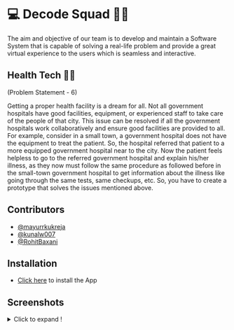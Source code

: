 # 💻 Decode Squad 🐱‍💻
The aim and objective of our team is to develop and maintain a Software System that is capable of solving a real-life problem and provide a great virtual experience to the users which is seamless and interactive.


## Health Tech 📱💉
(Problem Statement - 6)

Getting a proper health facility is a dream for all. Not all government hospitals have good facilities, equipment, or
experienced staff to take care of the people of that city. This issue can be resolved if all the government hospitals work 
collaboratively and ensure good facilities are provided to all. For example, consider in a small town, a government 
hospital does not have the equipment to treat the patient. So, the hospital referred that patient to a more equipped 
government hospital near to the city. Now the patient feels helpless to go to the referred government hospital and 
explain his/her illness, as they now must follow the same procedure as followed before in the small-town government 
hospital to get information about the illness like going through the same tests, same checkups, etc.
So, you have to create a prototype that solves the issues mentioned above.





## Contributors
- [@mayurrkukreja](https://www.github.com/mayurrkukreja)
- [@kunalw007](https://www.github.com/kunalw007)
- [@RohitBaxani](https://www.github.com/RohitBaxani)

## Installation
- [Click here](https://github.com/mayurrkukreja/Decode-Squad/releases/download/v1.0.1-alpha/app-release.apk) to install the App

## Screenshots
<details>
  <summary>Click to expand !</summary>
  
<img src = "https://github.com/RohitBaxani/Decode-Squad/blob/main/images/main%20page.png" width="250" height="500"/>
  <img src = "https://github.com/RohitBaxani/Decode-Squad/blob/main/images/Doctor%20Sign%20Up%20page.png" width="250" height="500"/>
  <img src = "https://github.com/RohitBaxani/Decode-Squad/blob/main/images/Patient%20Signup%20With%20Details.png" width="250" height="500"/>
  <img src = "https://github.com/RohitBaxani/Decode-Squad/blob/main/images/Add%20Patient%20Page.png" width="250" height="500"/>
  <img src = "https://github.com/RohitBaxani/Decode-Squad/blob/a0e26a44c98081b5f6e1bfd57b2e625a900195c1/images/addpatient_with_details.png?raw=true" width="250" height="500"/>
  <img src = "https://github.com/mayurrkukreja/Decode-Squad/blob/main/images/Screenshot_1644755410.png" width="250" height="500"/>
  <img src = "https://github.com/mayurrkukreja/Decode-Squad/blob/main/images/Screenshot_1644755448.png" width="250" height="500"/>
  <img src = "https://github.com/RohitBaxani/Decode-Squad/blob/main/images/Patient%20Firebase.png" width="1020" height="620"/>
  <img src = "https://github.com/RohitBaxani/Decode-Squad/blob/main/images/Authentication.png" width="1020" height="620"/>
 

